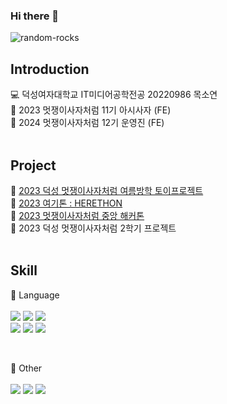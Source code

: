 ### Hi there 👋

![random-rocks](https://user-images.githubusercontent.com/126389940/221411967-84273cc7-0402-4a7a-b4ee-ff57638866ab.gif)


## Introduction
💻 덕성여자대학교 IT미디어공학전공 20220986 목소연 <br>
🦁 2023 멋쟁이사자처럼 11기 아시사자 (FE) <br>
🦁 2024 멋쟁이사자처럼 12기 운영진 (FE) <br>
<br>

## Project
🏃 <a href="https://github.com/toyprj-3/test_1.git">2023 덕성 멋쟁이사자처럼 여름방학 토이프로젝트</a> <br>
🏃 <a href="https://github.com/2023-HERETHON/2023-Herethon-6">2023 여기톤 : HERETHON</a> <br>
🏃 <a href="https://github.com/mogg22/Helpkiosk">2023 멋쟁이사자처럼 중앙 해커톤</a> <br>
🏃 2023 덕성 멋쟁이사자처럼 2학기 프로젝트 <br>
<br>

## Skill
🎈 Language  <br><br>
<img src="https://img.shields.io/badge/c-A8B9CC?style=for-the-badge&logo=c&logoColor=white"> <img src="https://img.shields.io/badge/python-3776AB?style=for-the-badge&logo=python&logoColor=white"> <img src="https://img.shields.io/badge/java-007396?style=for-the-badge&logo=java&logoColor=white"> <br>
<img src="https://img.shields.io/badge/html5-E34F26?style=for-the-badge&logo=html5&logoColor=white"> <img src="https://img.shields.io/badge/css3-1572B6?style=for-the-badge&logo=css3&logoColor=white"> <img src="https://img.shields.io/badge/javascript-F7DF1E?style=for-the-badge&logo=javascript&logoColor=black"> <br>

<br>

🍰 Other <br><br>
<img src="https://img.shields.io/badge/django-092E20?style=for-the-badge&logo=django&logoColor=white"> <img src="https://img.shields.io/badge/p5.js-%23ED225D.svg?&style=for-the-badge&logo=p5.js&logoColor=white" /> <img src="https://img.shields.io/badge/react-61DAFB?style=for-the-badge&logo=react&logoColor=white">
